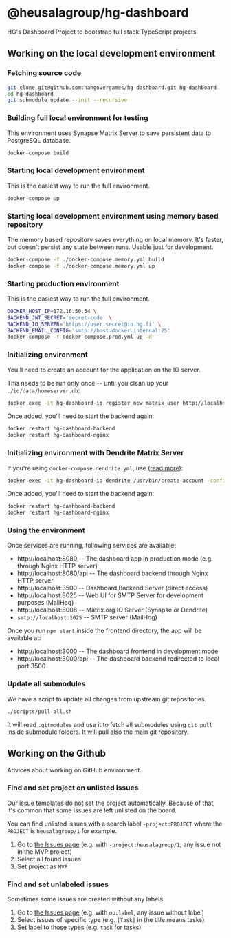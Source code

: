 # @heusalagroup/hg-dashboard

HG's Dashboard Project to bootstrap full stack TypeScript projects.

## Working on the local development environment

### Fetching source code

```bash
git clone git@github.com:hangovergames/hg-dashboard.git hg-dashboard
cd hg-dashboard
git submodule update --init --recursive
```

### Building full local environment for testing

This environment uses Synapse Matrix Server to save persistent data to PostgreSQL 
database.

```bash
docker-compose build
```

### Starting local development environment

This is the easiest way to run the full environment.

```bash
docker-compose up
```

### Starting local development environment using memory based repository 

The memory based repository saves everything on local memory. It's faster, but doesn't
persist any state between runs. Usable just for development.

```bash
docker-compose -f ./docker-compose.memory.yml build
docker-compose -f ./docker-compose.memory.yml up
```

### Starting production environment

This is the easiest way to run the full environment.

```bash
DOCKER_HOST_IP=172.16.50.54 \
BACKEND_JWT_SECRET='secret-code' \
BACKEND_IO_SERVER='https://user:secret@io.hg.fi' \
BACKEND_EMAIL_CONFIG='smtp://host.docker.internal:25'
docker-compose -f docker-compose.prod.yml up -d
```

### Initializing environment

You'll need to create an account for the application on the IO server.

This needs to be run only once -- until you clean up your `./io/data/homeserver.db`:

```bash
docker exec -it hg-dashboard-io register_new_matrix_user http://localhost:8008 -c /data/homeserver.yaml --no-admin -u app -p p4sSw0rd123
```

Once added, you'll need to start the backend again:

```bash
docker restart hg-dashboard-backend
docker restart hg-dashboard-nginx
```

### Initializing environment with Dendrite Matrix Server

If you're using `docker-compose.dendrite.yml`, use ([read more](https://github.com/matrix-org/dendrite/blob/main/docs/administration/1_createusers.md)):

```bash
docker exec -it hg-dashboard-io-dendrite /usr/bin/create-account -config /etc/dendrite/dendrite.yaml -username app -password p4sSw0rd123
```

Once added, you'll need to start the backend again:

```bash
docker restart hg-dashboard-backend
docker restart hg-dashboard-nginx
```

### Using the environment

Once services are running, following services are available:

* http://localhost:8080     -- The dashboard app in production mode (e.g. through Nginx HTTP server)
* http://localhost:8080/api -- The dashboard backend through Nginx HTTP server
* http://localhost:3500     -- Dashboard Backend Server (direct access)
* http://localhost:8025     -- Web UI for SMTP Server for development purposes (MailHog)
* http://localhost:8008     -- Matrix.org IO Server (Synapse or Dendrite)
* `smtp://localhost:1025`   -- SMTP server (MailHog)

Once you run `npm start` inside the frontend directory, the app will be available at:

* http://localhost:3000     -- The dashboard frontend in development mode
* http://localhost:3000/api -- The dashboard backend redirected to local port 3500

### Update all submodules

We have a script to update all changes from upstream git repositories.

```shell
./scripts/pull-all.sh
```

It will read `.gitmodules` and use it to fetch all submodules using `git pull` 
inside submodule folders. It will pull also the main git repository.

## Working on the Github

Advices about working on GitHub environment.

### Find and set project on unlisted issues

Our issue templates do not set the project automatically. Because of that, it's
common that some issues are left unlisted on the board.

You can find unlisted issues with a search label `-project:PROJECT` where the `PROJECT` is `heusalagroup/1` for example.

 1. Go to [the Issues page](https://github.com/heusalagroup/hg-dashboard/issues?q=is%3Aissue+is%3Aopen+-project%3Aheusalagroup%2F1) (e.g. with `-project:heusalagroup/1`, any issue not in the MVP project)
 2. Select all found issues
 3. Set project as `MVP`

### Find and set unlabeled issues

Sometimes some issues are created without any labels.

1. Go to [the Issues page](https://github.com/heusalagroup/hg-dashboard/issues?q=is%3Aissue+is%3Aopen+no%3Alabel) (e.g. with `no:label`, any issue without label)
2. Select issues of specific type (e.g. `[Task]` in the title means tasks)
3. Set label to those types (e.g. `task` for tasks)
